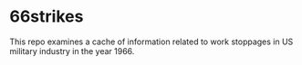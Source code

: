 # 66strikes
This repo examines a cache of information related to work stoppages in US military industry in the year 1966.

